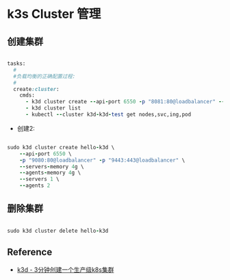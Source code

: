 # k3s Cluster 管理

## 创建集群

```ruby title="创建集群 Taskfile.yml" linenums="1" hl_lines="7 9"

tasks:
  #
  #负载均衡的正确配置过程:
  #
  create:cluster:
    cmds:
      - k3d cluster create --api-port 6550 -p "8081:80@loadbalancer" --agents 2 k3d-test
      - k3d cluster list
      - kubectl --cluster k3d-k3d-test get nodes,svc,ing,pod

```

- 创建2:

```ruby

sudo k3d cluster create hello-k3d \
    --api-port 6550 \
    -p "9080:80@loadbalancer" -p "9443:443@loadbalancer" \
    --servers-memory 4g \
    --agents-memory 4g \
    --servers 1 \
    --agents 2 


```

## 删除集群

```ruby

sudo k3d cluster delete hello-k3d
```

## Reference

- [k3d - 3分钟创建一个生产级k8s集群](https://coding.gs/2024/04/03/k3d/getting-started-with-k3d/)

